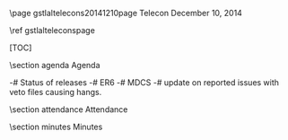 \page gstlaltelecons20141210page Telecon December 10, 2014

\ref gstlalteleconspage

[TOC]

\section agenda Agenda

-# Status of releases
-# ER6
-# MDCS
 -# update on reported issues with veto files causing hangs.

\section attendance Attendance

\section minutes Minutes
